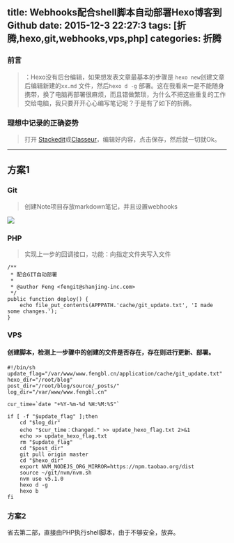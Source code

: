 
title: Webhooks配合shell脚本自动部署Hexo博客到Github
date: 2015-12-3 22:27:3
tags: [折腾,hexo,git,webhooks,vps,php]
categories: 折腾
---

### 前言


> ：Hexo没有后台编辑，如果想发表文章最基本的步骤是 `hexo new`创建文章后编辑新建的`xx.md` 文件，然后`hexo d -g` 部署。这在我看来一是不能随身携带，换了电脑再部署很麻烦，而且错做繁琐，为什么不把这些重复的工作交给电脑，我只要开开心心编写笔记呢？于是有了如下的折腾。

 ### 理想中记录的正确姿势

> 打开 [Stackedit](https://stackedit.io)或[Classeur](app.classeur.io)，编辑好内容，点击保存，然后就一切就Ok。

----------


## 方案1

### Git


> 创建Note项目存放markdown笔记，并且设置webhooks

<!--more-->

![](http://7xnocp.com1.z0.glb.clouddn.com/15-12-4/19076981.jpg)

<!--more-->

### PHP

> 实现上一步的回调接口，功能：向指定文件夹写入文件

    /**
	 * 配合GIT自动部署
	 *
	 * @author Feng <fengit@shanjing-inc.com>
	 */
	public function deploy() {
	    echo file_put_contents(APPPATH.'cache/git_update.txt', 'I made some changes.');
	}


### VPS

#### 创建脚本，检测上一步骤中的创建的文件是否存在，存在则进行更新、部署。

    #!/bin/sh
    update_flag="/var/www/www.fengbl.cn/application/cache/git_update.txt"
    hexo_dir="/root/blog"
    post_dir="/root/blog/source/_posts/"
    log_dir="/var/www/www.fengbl.cn"
    
    cur_time=`date "+%Y-%m-%d %H:%M:%S"`
    
    if [ -f "$update_flag" ];then
    	cd "$log_dir"
    	echo "$cur_time：Changed." >> update_hexo_flag.txt 2>&1
    	echo >> update_hexo_flag.txt
    	rm "$update_flag"
    	cd "$post_dir"
    	git pull origin master
    	cd "$hexo_dir"
    	export NVM_NODEJS_ORG_MIRROR=https://npm.taobao.org/dist
    	source ~/git/nvm/nvm.sh
    	nvm use v5.1.0
    	hexo d -g
    	hexo b
    fi
    
    
### 方案2

省去第二部，直接由PHP执行shell脚本，由于不够安全，放弃。

